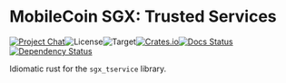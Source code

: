 # MobileCoin SGX: Trusted Services

[![Project Chat][chat-image]][chat-link]<!--
-->![License][license-image]<!--
-->![Target][target-image]<!--
-->[![Crates.io][crate-image]][crate-link]<!--
-->[![Docs Status][docs-image]][docs-link]<!--
-->[![Dependency Status][deps-image]][deps-link]

Idiomatic rust for the `sgx_tservice` library.

[chat-image]: https://img.shields.io/discord/844353360348971068?style=flat-square
[chat-link]: https://mobilecoin.chat
[license-image]: https://img.shields.io/crates/l/mc-sgx-tservice?style=flat-square
[target-image]: https://img.shields.io/badge/target-sgx-red?style=flat-square
[crate-image]: https://img.shields.io/crates/v/mc-sgx-tservice.svg?style=flat-square
[crate-link]: https://crates.io/crates/mc-sgx-tservice
[docs-image]: https://img.shields.io/docsrs/mc-sgx-tservice?style=flat-square
[docs-link]: https://docs.rs/crate/mc-sgx-tservice
[deps-image]: https://deps.rs/crate/mc-sgx-tservice/0.4.0/status.svg?style=flat-square
[deps-link]: https://deps.rs/crate/mc-sgx-tservice/0.4.0

